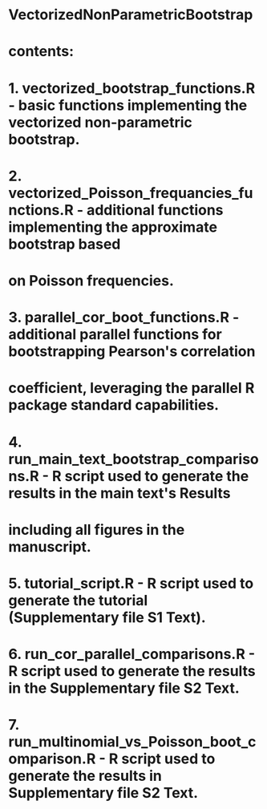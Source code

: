 # VectorizedNonParametricBootstrap
# contents:

# 1. vectorized_bootstrap_functions.R - basic functions implementing the vectorized non-parametric bootstrap.

# 2. vectorized_Poisson_frequancies_functions.R - additional functions implementing the approximate bootstrap based 
# on Poisson frequencies.

# 3. parallel_cor_boot_functions.R - additional parallel functions for bootstrapping Pearson's correlation 
# coefficient, leveraging the parallel R package standard capabilities.

# 4. run_main_text_bootstrap_comparisons.R - R script used to generate the results in the main text's Results 
# including all figures in the manuscript.

# 5. tutorial_script.R - R script used to generate the tutorial (Supplementary file S1 Text).

# 6. run_cor_parallel_comparisons.R - R script used to generate the results in the Supplementary file S2 Text.

# 7. run_multinomial_vs_Poisson_boot_comparison.R - R script used to generate the results in Supplementary file S2 Text.
